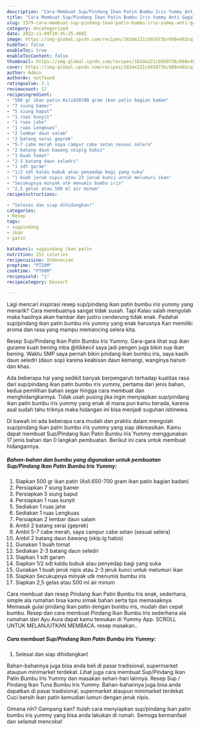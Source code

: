 ```yaml
---
description: "Cara Membuat Sup/Pindang Ikan Patin Bumbu Iris Yummy Anti Gagal"
title: "Cara Membuat Sup/Pindang Ikan Patin Bumbu Iris Yummy Anti Gagal"
slug: 1579-cara-membuat-sup-pindang-ikan-patin-bumbu-iris-yummy-anti-gagal
category: Uncategorized
date: 2022-11-09T20:45:25.460Z
image: https://img-global.cpcdn.com/recipes/182de221cb92073b/680x482cq70/suppindang-ikan-patin-bumbu-iris-yummy-foto-resep-utama.jpg
hideToc: false
enableToc: true
enableTocContent: false
thumbnail: https://img-global.cpcdn.com/recipes/182de221cb92073b/680x482cq70/suppindang-ikan-patin-bumbu-iris-yummy-foto-resep-utama.jpg
cover: https://img-global.cpcdn.com/recipes/182de221cb92073b/680x482cq70/suppindang-ikan-patin-bumbu-iris-yummy-foto-resep-utama.jpg
author: Admin
authorAv: notfound
ratingvalue: 3.1
reviewcount: 17
recipeingredient:
- "500 gr ikan patin Asli650700 gram ikan patin bagian badan"
- "7 siung bamer"
- "5 siung baput"
- "1 ruas kunyit"
- "1 ruas jahe"
- "1 ruas Lengkuas"
- "2 lembar daun salam"
- "2 batang serai geprek"
- "5-7 cabe merah saya campur cabe setan sesuai selera"
- "2 batang daun bawang skiplg habis"
- "1 buah tomat"
- "2-3 batang daun seledri"
- "1 sdt garam"
- "1/2 sdt kaldu bubuk atau penyedap bagi yang suka"
- "1 buah jeruk nipis atau 23 jeruk kunci untuk melumuri ikan"
- "Secukupnya minyak utk menumis bumbu iris"
- "2,5 gelas atau 500 ml air minum"
recipeinstructions:

- "Selesai dan siap dihidangkan!"
categories:
- Resep
tags:
- suppindang
- ikan
- patin

katakunci: suppindang ikan patin 
nutrition: 252 calories
recipecuisine: Indonesian
preptime: "PT29M"
cooktime: "PT60M"
recipeyield: "1"
recipecategory: Dessert

---
```



Lagi mencari inspirasi resep sup/pindang ikan patin bumbu iris yummy yang menarik? Cara membuatnya sangat tidak susah. Tapi Kalau salah mengolah maka hasilnya akan hambar dan justru cenderung tidak enak. Padahal sup/pindang ikan patin bumbu iris yummy yang enak harusnya Kan memiliki aroma dan rasa yang mampu memancing selera kita.


Resep Sup/Pindang Ikan Patin Bumbu Iris Yummy. Gara-gara lihat sup ikan gurame kuah bening mba @itikkecil saya jadi pengen juga bikin sup ikan bening. Waktu SMP saya pernah bikin pindang ikan bumbu iris, saya kasih daun seledri (daun sop) karena keabisan daun kemangi, wanginya harum dan khas.

Ada beberapa hal yang sedikit banyak berpengaruh terhadap kualitas rasa dari sup/pindang ikan patin bumbu iris yummy, pertama dari jenis bahan, kedua pemilihan bahan segar hingga cara membuat dan menghidangkannya. Tidak usah pusing jika ingin menyiapkan sup/pindang ikan patin bumbu iris yummy yang enak di mana pun kamu berada, karena asal sudah tahu triknya maka hidangan ini bisa menjadi suguhan istimewa.


Di bawah ini ada beberapa cara mudah dan praktis dalam mengolah sup/pindang ikan patin bumbu iris yummy yang siap dikreasikan. Kamu dapat membuat Sup/Pindang Ikan Patin Bumbu Iris Yummy menggunakan 17 jenis bahan dan 0 langkah pembuatan. Berikut ini cara untuk membuat hidangannya.

<!--inarticleads1-->

##### Bahan-bahan dan bumbu yang digunakan untuk pembuatan Sup/Pindang Ikan Patin Bumbu Iris Yummy:

1. Siapkan 500 gr ikan patin (Asli.650-700 gram ikan patin bagian badan)
1. Persiapkan 7 siung bamer
1. Persiapkan 5 siung baput
1. Persiapkan 1 ruas kunyit
1. Sediakan 1 ruas jahe
1. Sediakan 1 ruas Lengkuas
1. Persiapkan 2 lembar daun salam
1. Ambil 2 batang serai (geprek)
1. Ambil 5-7 cabe merah, saya campur cabe setan (sesuai selera)
1. Ambil 2 batang daun bawang (skip.lg habis)
1. Gunakan 1 buah tomat
1. Sediakan 2-3 batang daun seledri
1. Siapkan 1 sdt garam
1. Siapkan 1/2 sdt kaldu bubuk atau penyedap bagi yang suka
1. Gunakan 1 buah jeruk nipis atau 2-3 jeruk kunci untuk melumuri ikan
1. Siapkan Secukupnya minyak utk menumis bumbu iris
1. Siapkan 2,5 gelas atau 500 ml air minum


Cara membuat dan resep Pindang Ikan Patin Bumbu Iris enak, sederhana, simple ala rumahan bisa kamu simak bahan serta tips memasaknya. Memasak gulai pindang ikan patin dengan bumbu iris, mudah dan cepat bumbu. Resep dan cara membuat Pindang Ikan Bumbu Iris sederhana ala rumahan dari Ayu Aura dapat kamu temukan di Yummy App. SCROLL UNTUK MELANJUTKAN MEMBACA. resep masakan.. 

<!--inarticleads2-->

##### Cara membuat Sup/Pindang Ikan Patin Bumbu Iris Yummy:


1. Selesai dan siap dihidangkan!

Bahan-bahannya juga bisa anda beli di pasar tradisional, supermarket ataupun minimarket terdekat. Lihat juga cara membuat Sup/Pindang Ikan Patin Bumbu Iris Yummy dan masakan sehari-hari lainnya. Resep Sup / Pindang Ikan Tuna Bumbu Iris Yummy. Bahan-bahannya juga bisa anda dapatkan di pasar tradisional, supermarket ataupun minimarket terdekat. Cuci bersih ikan patin kemudian lumuri dengan jeruk nipis. 

Gimana nih? Gampang kan? Itulah cara menyiapkan sup/pindang ikan patin bumbu iris yummy yang bisa anda lakukan di rumah. Semoga bermanfaat dan selamat mencoba!
